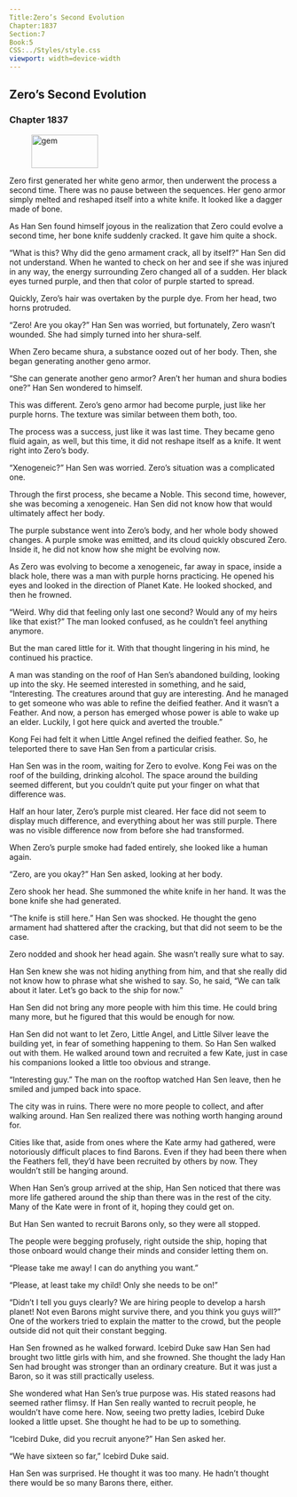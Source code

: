 ```yaml
---
Title:Zero’s Second Evolution 
Chapter:1837 
Section:7 
Book:5 
CSS:../Styles/style.css 
viewport: width=device-width
---
```

  
## Zero’s Second Evolution
### Chapter 1837
  
<figure>
	<img src="../Images/gem.gif" alt="gem" id="gem" width="120" height="60" />
</figure>
  

  
Zero first generated her white geno armor, then underwent the process a second time. There was no pause between the sequences. Her geno armor simply melted and reshaped itself into a white knife. It looked like a dagger made of bone.

As Han Sen found himself joyous in the realization that Zero could evolve a second time, her bone knife suddenly cracked. It gave him quite a shock.

“What is this? Why did the geno armament crack, all by itself?” Han Sen did not understand. When he wanted to check on her and see if she was injured in any way, the energy surrounding Zero changed all of a sudden. Her black eyes turned purple, and then that color of purple started to spread.

Quickly, Zero’s hair was overtaken by the purple dye. From her head, two horns protruded.

“Zero! Are you okay?” Han Sen was worried, but fortunately, Zero wasn’t wounded. She had simply turned into her shura-self.

When Zero became shura, a substance oozed out of her body. Then, she began generating another geno armor.

“She can generate another geno armor? Aren’t her human and shura bodies one?” Han Sen wondered to himself.

This was different. Zero’s geno armor had become purple, just like her purple horns. The texture was similar between them both, too.

The process was a success, just like it was last time. They became geno fluid again, as well, but this time, it did not reshape itself as a knife. It went right into Zero’s body.

“Xenogeneic?” Han Sen was worried. Zero’s situation was a complicated one.

Through the first process, she became a Noble. This second time, however, she was becoming a xenogeneic. Han Sen did not know how that would ultimately affect her body.

The purple substance went into Zero’s body, and her whole body showed changes. A purple smoke was emitted, and its cloud quickly obscured Zero. Inside it, he did not know how she might be evolving now.

As Zero was evolving to become a xenogeneic, far away in space, inside a black hole, there was a man with purple horns practicing. He opened his eyes and looked in the direction of Planet Kate. He looked shocked, and then he frowned.

“Weird. Why did that feeling only last one second? Would any of my heirs like that exist?” The man looked confused, as he couldn’t feel anything anymore.

But the man cared little for it. With that thought lingering in his mind, he continued his practice.

A man was standing on the roof of Han Sen’s abandoned building, looking up into the sky. He seemed interested in something, and he said, “Interesting. The creatures around that guy are interesting. And he managed to get someone who was able to refine the deified feather. And it wasn’t a Feather. And now, a person has emerged whose power is able to wake up an elder. Luckily, I got here quick and averted the trouble.”

Kong Fei had felt it when Little Angel refined the deified feather. So, he teleported there to save Han Sen from a particular crisis.

Han Sen was in the room, waiting for Zero to evolve. Kong Fei was on the roof of the building, drinking alcohol. The space around the building seemed different, but you couldn’t quite put your finger on what that difference was.

Half an hour later, Zero’s purple mist cleared. Her face did not seem to display much difference, and everything about her was still purple. There was no visible difference now from before she had transformed.

When Zero’s purple smoke had faded entirely, she looked like a human again.

“Zero, are you okay?” Han Sen asked, looking at her body.

Zero shook her head. She summoned the white knife in her hand. It was the bone knife she had generated.

“The knife is still here.” Han Sen was shocked. He thought the geno armament had shattered after the cracking, but that did not seem to be the case.

Zero nodded and shook her head again. She wasn’t really sure what to say.

Han Sen knew she was not hiding anything from him, and that she really did not know how to phrase what she wished to say. So, he said, “We can talk about it later. Let’s go back to the ship for now.”

Han Sen did not bring any more people with him this time. He could bring many more, but he figured that this would be enough for now.

Han Sen did not want to let Zero, Little Angel, and Little Silver leave the building yet, in fear of something happening to them. So Han Sen walked out with them. He walked around town and recruited a few Kate, just in case his companions looked a little too obvious and strange.

“Interesting guy.” The man on the rooftop watched Han Sen leave, then he smiled and jumped back into space.

The city was in ruins. There were no more people to collect, and after walking around. Han Sen realized there was nothing worth hanging around for.

Cities like that, aside from ones where the Kate army had gathered, were notoriously difficult places to find Barons. Even if they had been there when the Feathers fell, they’d have been recruited by others by now. They wouldn’t still be hanging around.

When Han Sen’s group arrived at the ship, Han Sen noticed that there was more life gathered around the ship than there was in the rest of the city. Many of the Kate were in front of it, hoping they could get on.

But Han Sen wanted to recruit Barons only, so they were all stopped.

The people were begging profusely, right outside the ship, hoping that those onboard would change their minds and consider letting them on.

“Please take me away! I can do anything you want.”

“Please, at least take my child! Only she needs to be on!”

“Didn’t I tell you guys clearly? We are hiring people to develop a harsh planet! Not even Barons might survive there, and you think you guys will?” One of the workers tried to explain the matter to the crowd, but the people outside did not quit their constant begging.

Han Sen frowned as he walked forward. Icebird Duke saw Han Sen had brought two little girls with him, and she frowned. She thought the lady Han Sen had brought was stronger than an ordinary creature. But it was just a Baron, so it was still practically useless.

She wondered what Han Sen’s true purpose was. His stated reasons had seemed rather flimsy. If Han Sen really wanted to recruit people, he wouldn’t have come here. Now, seeing two pretty ladies, Icebird Duke looked a little upset. She thought he had to be up to something.

“Icebird Duke, did you recruit anyone?” Han Sen asked her.

“We have sixteen so far,” Icebird Duke said.

Han Sen was surprised. He thought it was too many. He hadn’t thought there would be so many Barons there, either.